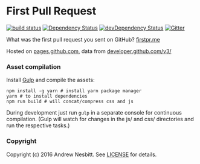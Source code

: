 # First Pull Request

[![build status](https://secure.travis-ci.org/andrew/first-pr.svg)](http://travis-ci.org/andrew/first-pr)
[![Dependency Status](https://david-dm.org/andrew/first-pr.svg?theme=shields.io)](https://david-dm.org/andrew/first-pr)
[![devDependency Status](https://david-dm.org/andrew/first-pr/dev-status.svg?theme=shields.io)](https://david-dm.org/andrew/first-pr#info=devDependencies)
[![Gitter](https://img.shields.io/gitter/room/andrew/first-pr.svg?maxAge=2592000)](https://gitter.im/andrew/first-pr)

What was the first pull request you sent on GitHub? [firstpr.me](http://firstpr.me/)

Hosted on [pages.github.com](https://pages.github.com),
data from [developer.github.com/v3/](https://developer.github.com/v3/)


### Asset compilation

Install [Gulp](http://gulpjs.com) and compile the assets:

```shell
npm install -g yarn # install yarn package manager
yarn # to install dependencies
npm run build # will concat/compress css and js
```

During development just run `gulp` in a separate console for continuous compilation.
(Gulp will watch for changes in the js/ and css/ directories and run the respective tasks.)

### Copyright ###

Copyright (c) 2016 Andrew Nesbitt. See [LICENSE](LICENSE) for details.
